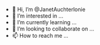 - 👋 Hi, I’m @JanetAuchterlonie
- 👀 I’m interested in ...
- 🌱 I’m currently learning ...
- 💞️ I’m looking to collaborate on ...
- 📫 How to reach me ...

<!---
JanetAuchterlonie/JanetAuchterlonie is a ✨ special ✨ repository because its `README.md` (this file) appears on your GitHub profile.
You can click the Preview link to take a look at your changes.
--->
